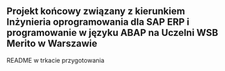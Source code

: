 ## Projekt końcowy związany z kierunkiem Inżynieria oprogramowania dla SAP ERP i programowanie w języku ABAP na Uczelni WSB Merito w Warszawie

README w trkacie przygotowania
